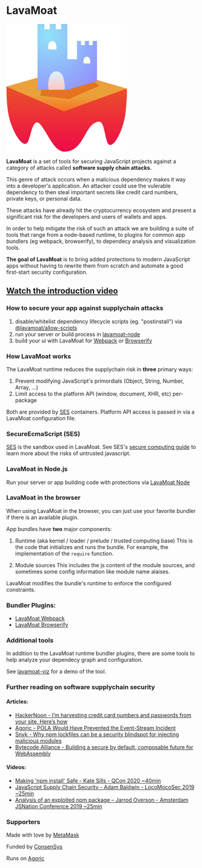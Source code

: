 # LavaMoat

![LavaMoat](./assets/lavamoat-logo.png "Introduction to LavaMoat")

**LavaMoat** is a set of tools for securing JavaScript projects against a category of attacks called **software supply chain attacks.**

This genre of attack occurs when a malicious dependency makes it way into a developer's application. An attacker could use the vulerable dependency to then steal important secrets like credit card numbers, private keys, or personal data.

These attacks have already hit the cryptocurrency ecosystem and present a significant risk for the developers and users of wallets and apps.

In order to help mitigate the risk of such an attack we are building a suite of tools that range from a node-based runtime, to plugins for common app bundlers (eg webpack, browserify), to dependecy analysis and visualization tools.

**The goal of LavaMoat** is to bring added protections to modern JavaScript apps without having to rewrite them from scratch and automate a good first-start security configuration.


## [Watch the introduction video](https://www.youtube.com/watch?v=iaqe6F4S2tA&feature=emb_title&ab_channel=Feross)


### How to secure your app against supplychain attacks

1. disable/whitelist dependency lifecycle scripts (eg. "postinstall") via [@lavamoat/allow-scripts][LavamoatAllowScripts]
2. run your server or build process in [lavamoat-node][LavamoatNode]
3. build your ui with LavaMoat for [Webpack][LavamoatWebpack] or [Browserify][LavamoatBrowserify]

### How LavaMoat works

The LavaMoat runtime reduces the supplychain risk in **three** primary ways:
  1. Prevent modifying JavaScript's primordials (Object, String, Number, Array, ...)
  2. Limit access to the platform API (window, document, XHR, etc) per-package

Both are provided by [SES][SesGithub] containers. Platform API access is passed in via a LavaMoat configuration file.

### SecureEcmaScript (SES)

[SES][SesGithub] is the sandbox used in LavaMoat. See SES's [secure computing guide][SesComputingGuide] to learn more about the risks of untrusted javascript.


### LavaMoat in Node.js

Run your server or app building code with protections via [LavaMoat Node][LavamoatNode]


### LavaMoat in the browser

When using LavaMoat in the browser, you can just use your favorite bundler if there is an available plugin.

App bundles have **two** major components:

1. Runtime (aka kernel / loader / prelude / trusted computing base)
This is the code that initializes and runs the bundle. For example, the implementation of the `require` function.

2. Module sources
This includes the js content of the module sources, and sometimes some config information like module name alaises.

LavaMoat modifies the bundle's runtime to enforce the configured constraints.


### Bundler Plugins:
  - [LavaMoat Webpack][LavamoatWebpack]
  - [LavaMoat Browserify][LavamoatBrowserify]


### Additional tools

In addition to the LavaMoat runtime bundler plugins, there are some tools to help analyze your dependecy graph and configuration.

See [lavamoat-viz][LavamoatViz] for a demo of the tool.

### Further reading on software supplychain security

#### Articles:
- [HackerNoon - I’m harvesting credit card numbers and passwords from your site. Here’s how](https://medium.com/hackernoon/im-harvesting-credit-card-numbers-and-passwords-from-your-site-here-s-how-9a8cb347c5b5)
- [Agoric - POLA Would Have Prevented the Event-Stream Incident](https://medium.com/agoric/pola-would-have-prevented-the-event-stream-incident-45653ecbda99)
- [Snyk - Why npm lockfiles can be a security blindspot for injecting malicious modules](https://snyk.io/blog/why-npm-lockfiles-can-be-a-security-blindspot-for-injecting-malicious-modules/)
- [Bytecode Alliance - Building a secure by default, composable future for WebAssembly](https://bytecodealliance.org/articles/announcing-the-bytecode-alliance)


#### Videos:
- [Making 'npm install' Safe - Kate Sills - QCon 2020 ~40min](https://www.infoq.com/presentations/npm-install/)
- [JavaScript Supply Chain Security - Adam Baldwin - LocoMocoSec 2019 ~25min](https://www.youtube.com/watch?v=HDo2iOlkbyc)
- [Analysis of an exploited npm package – Jarrod Overson - Amsterdam JSNation Conference 2019  ~25min](https://www.youtube.com/watch?v=cvtt8TexqbU)

### Supporters

Made with love by [MetaMask](https://github.com/metamask/)

Funded by [ConsenSys](https://github.com/consensys)

Runs on [Agoric](https://github.com/agoric/)


[SesGithub]: https://github.com/Agoric/ses-shim
[SesComputingGuide]: https://github.com/Agoric/SES-shim/blob/master/packages/ses/docs/secure-coding-guide.md

[CytoplasmGithub]: https://github.com/lavamoat/cytoplasm

[LavamoatNode]: ./packages/node
[LavamoatWebpack]: ./packages/webpack
[LavamoatBrowserify]: ./packages/browserify
[LavamoatViz]: ./packages//viz
[LavamoatAllowScripts]: ./packages/allow-scripts
